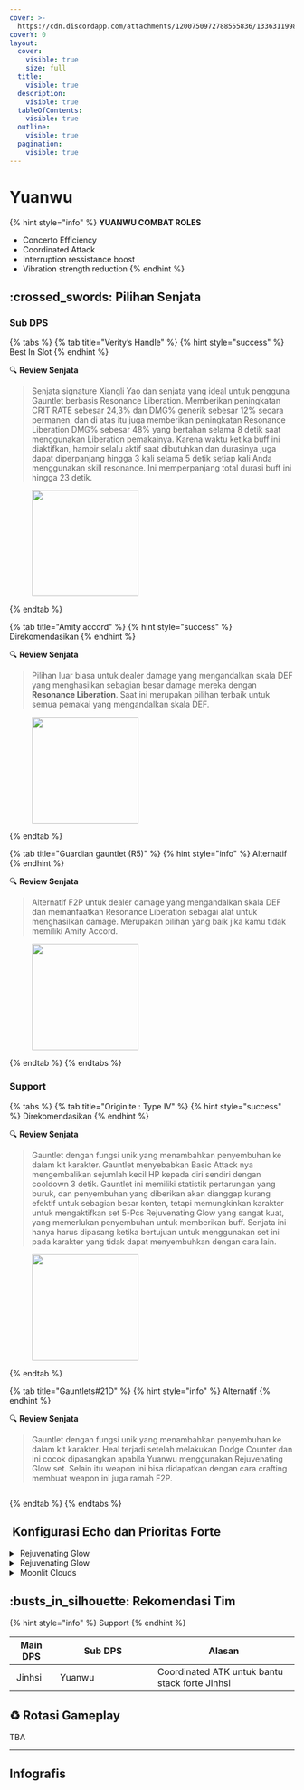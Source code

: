 ```yaml
---
cover: >-
  https://cdn.discordapp.com/attachments/1200750972788555836/1336311998920654859/image.png?ex=67a6a4c8&is=67a55348&hm=3a0db8b8cc7a0a74fcf5ac1be8f88e8cc26aab7fca3979bc0c0849f8daffb270&
coverY: 0
layout:
  cover:
    visible: true
    size: full
  title:
    visible: true
  description:
    visible: true
  tableOfContents:
    visible: true
  outline:
    visible: true
  pagination:
    visible: true
---
```


# Yuanwu

{% hint style="info" %}
**YUANWU COMBAT ROLES**

* Concerto Efficiency
* Coordinated Attack
* Interruption ressistance boost
* Vibration strength reduction
{% endhint %}

## :crossed\_swords: Pilihan Senjata

### Sub DPS

{% tabs %}
{% tab title="Verity’s Handle" %}
{% hint style="success" %}
Best In Slot
{% endhint %}

:mag: **Review Senjata**&#x20;

> Senjata signature Xiangli Yao dan senjata yang ideal untuk pengguna Gauntlet berbasis Resonance Liberation. Memberikan peningkatan CRIT RATE sebesar 24,3% dan DMG% generik sebesar 12% secara permanen, dan di atas itu juga memberikan peningkatan Resonance Liberation DMG% sebesar 48% yang bertahan selama 8 detik saat menggunakan Liberation pemakainya. Karena waktu ketika buff ini diaktifkan, hampir selalu aktif saat dibutuhkan dan durasinya juga dapat diperpanjang hingga 3 kali selama 5 detik setiap kali Anda menggunakan skill resonance. Ini memperpanjang total durasi buff ini hingga 23 detik.

<figure><img src="https://wuthering.wiki/img/weapon_21040016.png" alt="" width="188"><figcaption></figcaption></figure>
{% endtab %}

{% tab title="Amity accord" %}
{% hint style="success" %}
Direkomendasikan
{% endhint %}

:mag: **Review Senjata**&#x20;

> Pilihan luar biasa untuk dealer damage yang mengandalkan skala DEF yang menghasilkan sebagian besar damage mereka dengan **Resonance Liberation**. Saat ini merupakan pilihan terbaik untuk semua pemakai yang mengandalkan skala DEF.

<figure><img src="https://wuthering.wiki/img/weapon_21040044.png" alt="" width="188"><figcaption></figcaption></figure>
{% endtab %}

{% tab title="Guardian gauntlet (R5)" %}
{% hint style="info" %}
Alternatif
{% endhint %}

:mag: **Review Senjata**&#x20;

> Alternatif F2P untuk dealer damage yang mengandalkan skala DEF dan memanfaatkan Resonance Liberation sebagai alat untuk menghasilkan damage. Merupakan pilihan yang baik jika kamu tidak memiliki Amity Accord.

<figure><img src="https://wuthering.wiki/img/weapon_21040053.png" alt="" width="188"><figcaption></figcaption></figure>
{% endtab %}
{% endtabs %}

### Support

{% tabs %}
{% tab title="Originite : Type IV" %}
{% hint style="success" %}
Direkomendasikan
{% endhint %}

:mag: **Review Senjata**&#x20;

> Gauntlet dengan fungsi unik yang menambahkan penyembuhan ke dalam kit karakter. Gauntlet menyebabkan Basic Attack nya mengembalikan sejumlah kecil HP kepada diri sendiri dengan cooldown 3 detik. Gauntlet ini memiliki statistik pertarungan yang buruk, dan penyembuhan yang diberikan akan dianggap kurang efektif untuk sebagian besar konten, tetapi memungkinkan karakter untuk mengaktifkan set 5-Pcs Rejuvenating Glow yang sangat kuat, yang memerlukan penyembuhan untuk memberikan buff. Senjata ini hanya harus dipasang ketika bertujuan untuk menggunakan set ini pada karakter yang tidak dapat menyembuhkan dengan cara lain.

<figure><img src="https://wuthering.wiki/img/weapon_21040023.png" alt="" width="188"><figcaption></figcaption></figure>
{% endtab %}

{% tab title="Gauntlets#21D" %}
{% hint style="info" %}
Alternatif
{% endhint %}

:mag: **Review Senjata**&#x20;

> Gauntlet dengan fungsi unik yang menambahkan penyembuhan ke dalam kit karakter. Heal terjadi setelah melakukan Dodge Counter dan ini cocok dipasangkan apabila Yuanwu menggunakan Rejuvenating Glow set. Selain itu weapon ini bisa didapatkan dengan cara crafting membuat weapon ini juga ramah F2P.

<figure><img src="https://wuthering.wiki/img/weapon_21040034.png" alt=""><figcaption></figcaption></figure>
{% endtab %}
{% endtabs %}

## <img src="https://wuthering.wiki/img/item_10.png" alt="" data-size="line"> Konfigurasi Echo dan Prioritas Forte&#x20;

<details>

<summary> <img src="https://wuthering.wiki/img/fettericon_7.png" alt="" data-size="line"> Rejuvenating Glow</summary>

Fallacy of No Return - DEF%

![](https://wuthering.wiki/img/monster_330000070.png)

**Echo Skill** untuk summon Fallacy of No Return \
memberikan <mark style="color:yellow;">Spectro DMG</mark> yang setara dengan 11.4% dari max HP, \
setelah itu Resonator dapat 10% bonus Energy Regen \
dan tim dapat 10% bonus ATK selama 20 detik.

**Hold Echo Skill** untuk launch serangkaian ATK bertubi-tubi dengan biaya STA, \
masing-masing memberikan Spectro DMG yang setara dengan 1.14% dari max HP; \
Release Hold echo Skill, memberikan <mark style="color:yellow;">Spectro DMG</mark> yang setara dengan 14.25% dari max HP.

#### Echo Set

* 3 - DEF%
* 3 - DEF%
* 1 - DEF%
* 1 - DEF%

#### Prioritas Echo Substat

* ER% (Minimal 130% sampai 140% ER)
* CR% / %CDM
* DEF%
* Flat DEF

#### Prioritas Forte

* Forte   >   Reso Lib   >   Reso skil   >   Intro   =   BA

\


</details>

<details>

<summary> <img src="https://wuthering.wiki/img/fettericon_7.png" alt="" data-size="line"> Rejuvenating Glow</summary>

Bell-Borne Geochelone - DEF%

![](https://wuthering.wiki/img/monster_340000020.png)

aktikan protection dari Bell-Borne Geochelone. \
Memberikan <mark style="color:blue;">**Glacio DMG**</mark> berdasarkan 104.88% dari DEF resonator kepada musuh terdekat, \
dan dapat Bell-Borne Shield yang bertahan selama 15 detik. \
Bell-Borne Shield ngasih 50.00% DMG Reduction dan 10.00% DMG Boost, Shield akan menghilang setelah karakter  terkena serangan sebanyak 3 kali.

#### Echo Set

* 3 - DEF%
* 3 - DEF%
* 1 - DEF%
* 1 - DEF%

#### Prioritas Echo Substat

* ER% (Minimal 130% sampai 140% ER)
* CR% / %CDM
* DEF%
* Flat DEF

#### Prioritas Forte

* Forte   >   Reso Lib   >   Reso skil   >   Intro   =   BA

</details>

<details>

<summary><img src="https://wuthering.wiki/img/fettericon_8.png" alt="" data-size="line"> Moonlit Clouds</summary>

Impermenance Heron - CR% / CDM%

![](https://wuthering.wiki/img/monster_330000030.png)

#### Echo Sett

* 3 - <mark style="color:purple;">**Electro DMG**</mark> bonus%
* 3 - <mark style="color:purple;">**Electro DMG**</mark> bonus%
* 1 - DEF%
* 1 - DEF%

#### Prioritas Echo Substat

* ER% (Minimal 130% sampai 140% ER)
* CR% / %CDM
* DEF%
* Flat DEF

#### Prioritas Forte

* Forte   >   Reso Lib   >   Reso skil   >   Intro   =   BA

</details>

## :busts\_in\_silhouette: Rekomendasi Tim

{% hint style="info" %}
Support
{% endhint %}

<table><thead><tr><th>Main DPS</th><th width="160.8193359375">Sub DPS</th><th>Alasan</th></tr></thead><tbody><tr><td><img src="https://media.discordapp.net/attachments/1200750972788555836/1336416972287770735/16.png?ex=67a3bacb&#x26;is=67a2694b&#x26;hm=99816ef8babddc115f79781a701e91f91f800e6b3283d57e79e3c4ff20dd35e8&#x26;=&#x26;format=webp&#x26;quality=lossless" alt="" data-size="line"><img src="https://wuthering.wiki/img/fettericon_5.png" alt="" data-size="line"> Jinhsi</td><td><img src="https://media.discordapp.net/attachments/1200750972788555836/1336416972585308160/17.png?ex=67a3bacb&#x26;is=67a2694b&#x26;hm=91020b4805ed3aabe9e5e56d61ddc6b7510fb9e83d5fb3ec35fb36a400f6f20a&#x26;=&#x26;format=webp&#x26;quality=lossless" alt="" data-size="line"><img src="https://wuthering.wiki/img/fettericon_8.png" alt="" data-size="line"> Yuanwu</td><td>Coordinated ATK untuk bantu stack forte Jinhsi</td></tr></tbody></table>

## :recycle: Rotasi Gameplay

TBA

***

## Infografis

<figure><img src="https://media.discordapp.net/attachments/1200750972788555836/1336361068842188852/4_Yuanwu.png?ex=67a580fb&#x26;is=67a42f7b&#x26;hm=37e0260bf327f9c6c99c429afcacc73bad5fd57bfd34e86af0e7618361b00f24&#x26;=&#x26;format=webp&#x26;quality=lossless&#x26;width=1202&#x26;height=676" alt=""><figcaption></figcaption></figure>



<figure><img src="https://media.discordapp.net/attachments/1200750972788555836/1336361068842188852/4_Yuanwu.png?ex=67a386bb&#x26;is=67a2353b&#x26;hm=d00d42d1bb13d007ee6814a80845c48cd543b24c133b3c7e1394cf4597e7f061&#x26;=&#x26;format=webp&#x26;quality=lossless&#x26;width=1202&#x26;height=676" alt=""><figcaption></figcaption></figure>

